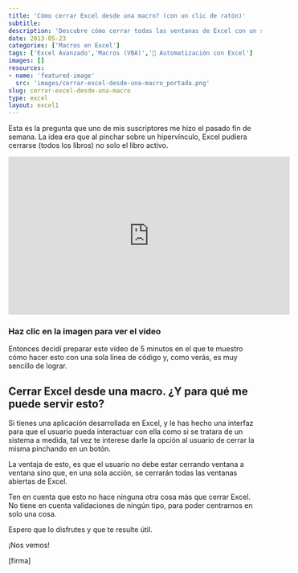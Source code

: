 ```yaml
---
title: 'Cómo cerrar Excel desde una macro? (con un clic de ratón)'
subtitle: 
description: 'Descubre cómo cerrar todas las ventanas de Excel con un solo clic de ratón utilizando una macro personalizada.'
date: 2013-05-23
categories: ['Macros en Excel']
tags: ['Excel Avanzado','Macros (VBA)','🤖 Automatización con Excel']
images: []
resources: 
- name: 'featured-image'
  src: 'images/cerrar-excel-desde-una-macro_portada.png'
slug: cerrar-excel-desde-una-macro
type: excel
layout: excel1
---
```


Esta es la pregunta que uno de mis suscriptores me hizo el pasado fin de semana. La idea era que al pinchar sobre un hipervínculo, Excel pudiera cerrarse (todos los libros) no solo el libro activo.

<iframe width="560" height="315" src="https://www.youtube.com/embed/d_q2p7REkKk?showinfo=0" frameborder="0" allowfullscreen></iframe>

### Haz clic en la imagen para ver el vídeo

Entonces decidí preparar este vídeo de 5 minutos en el que te muestro cómo hacer esto con una sola línea de código y, como verás, es muy sencillo de lograr.

## Cerrar Excel desde una macro. ¿Y para qué me puede servir esto?

Si tienes una aplicación desarrollada en Excel, y le has hecho una interfaz para que el usuario pueda interactuar con ella como si se tratara de un sistema a medida, tal vez te interese darle la opción al usuario de cerrar la misma pinchando en un botón.

La ventaja de esto, es que el usuario no debe estar cerrando ventana a ventana sino que, en una sola acción, se cerrarán todas las ventanas abiertas de Excel.

Ten en cuenta que esto no hace ninguna otra cosa más que cerrar Excel. No tiene en cuenta validaciones de ningún tipo, para poder centrarnos en solo una cosa.

Espero que lo disfrutes y que te resulte útil.

¡Nos vemos!

\[firma\]
